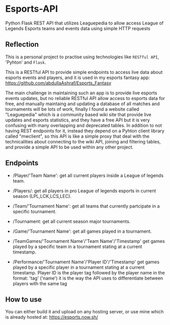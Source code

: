 # Esports-API
Python Flask REST API that utilizes Leaguepedia to allow access League of Legends Esports teams and events data using simple HTTP requests

## Reflection
This is a personal project to practise using technologies like `RESTful API`, 'Pyhton' and `Flask`.

This is a RESTful API to provide simple endpoints to access live data about esports events and players, and it is used in my esports fantasy app:
https://github.com/abdullaAshraf/Esports_Fantasy

The main challenge in maintaining such an app is to provide live esports events updates, but no reliable RESTful API allow access to esports data for free, and manually maintaing and updating a database of all matches and tournaments will be lots of work, finally I found a website called "Leaguepedia" which is a community based wiki site that provide live updates and esports statistics, and they have a free API but it is very confusing with many overlapping and deprecated tables. In addition to not having REST endpoints for it, instead they depend on a Pyhton client library called "mwclient",
so this API is like a simple proxy that deal with the technicalities about connecting to the wiki API, joining and filtering tables, and provide a simple API to be used within any other project.

## Endpoints

- /Player/'Team Name':
get all current players inside a League of legends team.

- /Players/:
get all players in pro League of legends esports in current season (LPL,LCK,LCS,LEC).

- /Team/'Tournament Name':
get all teams that currently partcipate in a specific tournament.

- /Tournament:
get all current season major tournaments.

- /Game/'Tournament Name':
get all games played in a tournament.

- /TeamGames/'Tournament Name'/'Team Name'/'Timestamp'
get games played by a specific team in a tournament stating at a current timestamp.

- /Performance/'Tournament Name'/'Player ID'/'Timestamp'
get games played by a specific player in a tournament stating at a current timestamp.
Player ID is the player tag followed by the player name in the format: 'tag' ('name')
it is the way the API uses to differentiate between players with the same tag

## How to use

You can either build it and upload on any hosting server, or use mine which is already hosted at:
https://esports.now.sh/
